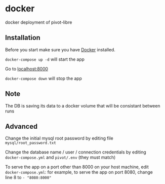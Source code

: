 # docker
docker deployment of pivot-libre

## Installation

Before you start make sure you have [Docker](www.docker.com) installed.

`docker-compose up -d` will start the app

Go to [localhost:8000](localhost:8000)

`docker-compose down` will stop the app

## Note
The DB is saving its data to a docker volume that will be consistant between runs

## Advanced
Change the initial mysql root password by editing file `mysql/root_password.txt`

Change the database name / user / connection credentials by editing `docker-compose.yml` and `pivot/.env` (they must match)

To serve the app on a port other than 8000 on your host machine, edit `docker-compose.yml`:
for example, to serve the app on port 8080, change line 8 to `- "8080:8000"`

